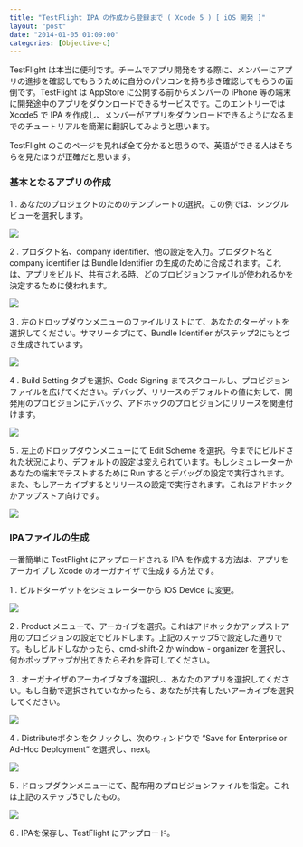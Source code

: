 ```yaml
---
title: "TestFlight IPA の作成から登録まで ( Xcode 5 ) [ iOS 開発 ]"
layout: "post"
date: "2014-01-05 01:09:00"
categories: [Objective-c]
---
```


TestFlight は本当に便利です。チームでアプリ開発をする際に、メンバーにアプリの進捗を確認してもらうために自分のパソコンを持ち歩き確認してもらうの面倒です。TestFlight は AppStore に公開する前からメンバーの iPhone 等の端末に開発途中のアプリをダウンロードできるサービスです。このエントリーでは Xcode5 で IPA を作成し、メンバーがアプリをダウンロードできるようになるまでのチュートリアルを簡潔に翻訳してみようと思います。

TestFlight のこのページを見れば全て分かると思うので、英語ができる人はそちらを見たほうが正確だと思います。

### 基本となるアプリの作成

1 . あなたのプロジェクトのためのテンプレートの選択。この例では、シングルビューを選択します。

![](http://2.bp.blogspot.com/-LeVcd6Yi2oA/UsiqrMB4feI/AAAAAAAAAN0/I7LNUqryAMQ/s1600/Screen_Shot_2013-10-14_at_4.46.26_PM.png)

2 . プロダクト名、company identifier、他の設定を入力。プロダクト名と company identifier は Bundle Identifier の生成のために合成されます。これは、アプリをビルド、共有される時、どのプロビジョンファイルが使われるかを決定するために使われます。

![](http://2.bp.blogspot.com/-xirkwLLodyg/UsireEDcB-I/AAAAAAAAAN8/qwnIyLa49ws/s1600/2.png)

3 . 左のドロップダウンメニューのファイルリストにて、あなたのターゲットを選択してください。サマリータブにて、Bundle Identifier がステップ2にもとづき生成されています。

![](http://2.bp.blogspot.com/-hevFELUmhms/Usir-PhrqII/AAAAAAAAAOE/jaB6yiBSl4Q/s1600/3.png)

4 . Build Setting タブを選択、Code Signing までスクロールし、プロビジョンファイルを広げてください。デバッグ、リリースのデフォルトの値に対して、開発用のプロビジョンにデバック、アドホックのプロビジョンにリリースを関連付けます。

![](http://4.bp.blogspot.com/-cj58XmsomFc/UsisjNWbfiI/AAAAAAAAAOM/klVaJOea2cM/s1600/4.png)

5 . 左上のドロップダウンメニューにて Edit Scheme を選択。今までにビルドされた状況により、デフォルトの設定は変えられています。もしシミュレーターかあなたの端末でテストするために Run するとデバッグの設定で実行されます。また、もしアーカイブするとリリースの設定で実行されます。これはアドホックかアップストア向けです。

![](http://1.bp.blogspot.com/-XVEi1pkGhnY/UsitZXrn53I/AAAAAAAAAOU/iFkHrWid_nU/s1600/5.png)

### IPAファイルの生成

一番簡単に TestFlight にアップロードされる IPA を作成する方法は、アプリをアーカイブし Xcode のオーガナイザで生成する方法です。

1 . ビルドターゲットをシミュレーターから iOS Device に変更。

![](http://1.bp.blogspot.com/-sdsgWS4tN9w/UsiuC-W4wMI/AAAAAAAAAOc/S9gy7X9wkNk/s1600/6.png)

2 . Product メニューで、アーカイブを選択。これはアドホックかアップストア用のプロビジョンの設定でビルドします。上記のステップ5で設定した通りです。もしビルドしなかったら、cmd-shift-2 か window - organizer を選択し、何かポップアップが出てきたらそれを許可してください。

3 . オーガナイザのアーカイブタブを選択し、あなたのアプリを選択してください。もし自動で選択されていなかったら、あなたが共有したいアーカイブを選択してください。

![](http://4.bp.blogspot.com/-TSiPgTU0NFU/UsivABUdr-I/AAAAAAAAAOo/7-T77nMhWGk/s1600/7.png)

4 . Distributeボタンをクリックし、次のウィンドウで “Save for Enterprise or Ad-Hoc Deployment” を選択し、next。

![](http://3.bp.blogspot.com/-QECLPZJ82S0/Usiva5sq0iI/AAAAAAAAAOw/ZLHuRoXnAh4/s1600/8.png)

5 . ドロップダウンメニューにて、配布用のプロビジョンファイルを指定。これは上記のステップ5でしたもの。

![](http://4.bp.blogspot.com/-JZtYEdEeclI/UsiwUm9cidI/AAAAAAAAAO8/hqnXZKIa7Rs/s1600/9.png)

6 . IPAを保存し、TestFlight にアップロード。
